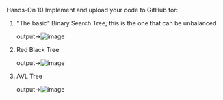 Hands-On 10
Implement and upload your code to GitHub for:

1. "The basic" Binary Search Tree; this is the one that can be unbalanced
   
   output->![image](https://github.com/user-attachments/assets/575a68e8-c778-42e6-8778-bcfcd32c0ef9)

2. Red Black Tree

   output->![image](https://github.com/user-attachments/assets/ad754dae-5eba-408c-b934-fae1161945c7)


3. AVL Tree

   output->![image](https://github.com/user-attachments/assets/ebefedd7-efd1-492c-a3fa-50b5ccb6f8d7)


